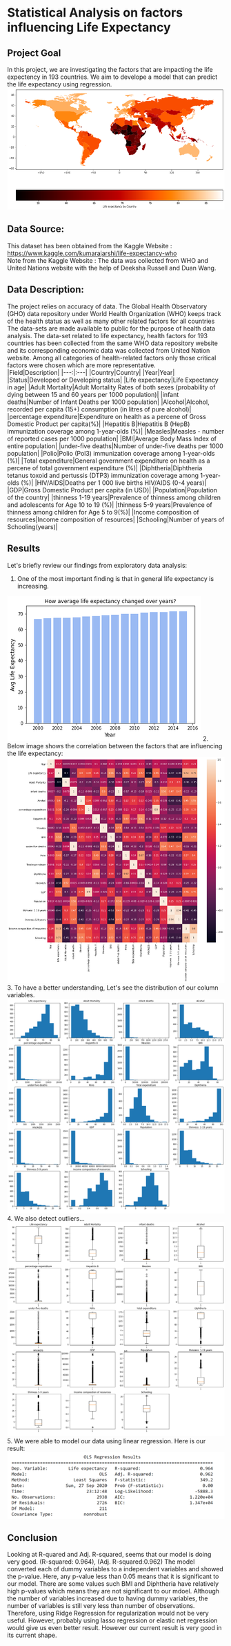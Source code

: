 # Statistical Analysis on factors influencing Life Expectancy
## Project Goal
In this project, we are investigating the factors that are impacting the life expectency in 193 countries. We aim to develope a model that can predict the life expectancy using regression.  
<img src="https://github.com/nmshafie1993/Life_Expectancy/blob/master/images/1.png">
## Data Source:
This dataset has been obtained from the Kaggle Website : https://www.kaggle.com/kumarajarshi/life-expectancy-who <br>
Note from the Kaggle Website : The data was collected from WHO and United Nations website with the help of Deeksha Russell and Duan Wang.<br>
## Data Description:
The project relies on accuracy of data. The Global Health Observatory (GHO) data repository under World Health Organization (WHO) keeps track of the health status as well as many other related factors for all countries The data-sets are made available to public for the purpose of health data analysis. The data-set related to life expectancy, health factors for 193 countries has been collected from the same WHO data repository website and its corresponding economic data was collected from United Nation website. Among all categories of health-related factors only those critical factors were chosen which are more representative. <br>
|Field|Description|
|---:|:---|
|Country|Country|
|Year|Year|
|Status|Developed or Developing status|
|Life expectancy|Life Expectancy in age|
|Adult Mortality|Adult Mortality Rates of both sexes (probability of dying between 15 and 60 years per 1000 population)|
|infant deaths|Number of Infant Deaths per 1000 population|
|Alcohol|Alcohol, recorded per capita (15+) consumption (in litres of pure alcohol)|
|percentage expenditure|Expenditure on health as a percene of Gross Domestic Product per capita(%)|
|Hepatitis B|Hepatitis B (HepB) immunization coverage among 1-year-olds (%)|
|Measles|Measles - number of reported cases per 1000 population|
|BMI|Average Body Mass Index of entire population|
|under-five deaths|Number of under-five deaths per 1000 population|
|Polio|Polio (Pol3) immunization coverage among 1-year-olds (%)|
|Total expenditure|General government expenditure on health as a percene of total government expenditure (%)|
|Diphtheria|Diphtheria tetanus toxoid and pertussis (DTP3) immunization coverage among 1-year-olds (%)|
|HIV/AIDS|Deaths per 1 000 live births HIV/AIDS (0-4 years)|
|GDP|Gross Domestic Product per capita (in USD)|
|Population|Population of the country|
|thinness 1-19 years|Prevalence of thinness among children and adolescents for Age 10 to 19 (%)|
|thinness 5-9 years|Prevalence of thinness among children for Age 5 to 9(%)|
|Income composition of resources|Income composition of resources|
|Schooling|Number of years of Schooling(years)|
## Results
Let's briefly review our findings from exploratory data analysis:<br>
1. One of the most important finding is that in general life expectancy is increasing.
<img src="https://github.com/nmshafie1993/Life_Expectancy/blob/master/images/5.png">
2. Below image shows the correlation between the factors that are influencing the life expectancy:<br>
<img src="https://github.com/nmshafie1993/Life_Expectancy/blob/master/images/4.png">
3. To have a better understanding, Let's see the distribution of our column variables. <br>
<img src="https://github.com/nmshafie1993/Life_Expectancy/blob/master/images/2.png">
4. We also detect outliers... <br>
<img src="https://github.com/nmshafie1993/Life_Expectancy/blob/master/images/3.png"> <br>
5. We were able to model our data using linear regression. Here is our result:
<img src="https://github.com/nmshafie1993/Life_Expectancy/blob/master/images/Capture.PNG"> <br>

## Conclusion
Looking at R-quared and Adj. R-squared, seems that our model is doing very good. (R-squared: 0.964), (Adj. R-squared:0.962) The model converted each of dummy variables to a independent variables and showed the p-value. Here, any p-value less than 0.05 means that it is significant to our model. There are some values such BMI and Diphtheria have relatively high p-values which means they are not significant to our mdoel. Although the number of variables increased due to having dummy variables, the number of variables is still very less than number of observations. Therefore, using Ridge Regression for regularization would not be very useful. However, probably using lasso regression or elastic net regression would give us even better result. However our current result is very good in its current shape.
